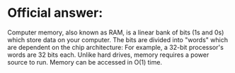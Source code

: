 # Official answer:

Computer memory, also known as RAM, is a linear bank of bits (1s and 0s) which store data on your computer. The bits are divided into "words" which are dependent on the chip architecture: For example, a 32-bit processor's words are 32 bits each. Unlike hard drives, memory requires a power source to run. Memory can be accessed in O(1) time.



